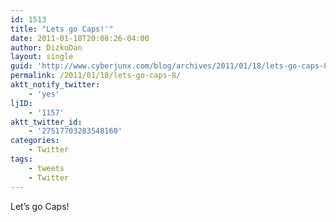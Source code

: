 ```yaml
---
id: 1513
title: "Lets go Caps!'"
date: 2011-01-18T20:08:26-04:00
author: DizkoDan
layout: single
guid: 'http://www.cyberjunx.com/blog/archives/2011/01/18/lets-go-caps-8/'
permalink: /2011/01/18/lets-go-caps-8/
aktt_notify_twitter:
    - 'yes'
ljID:
    - '1157'
aktt_twitter_id:
    - '27517703283548160'
categories:
    - Twitter
tags:
    - tweets
    - Twitter
---
```


Let’s go Caps!